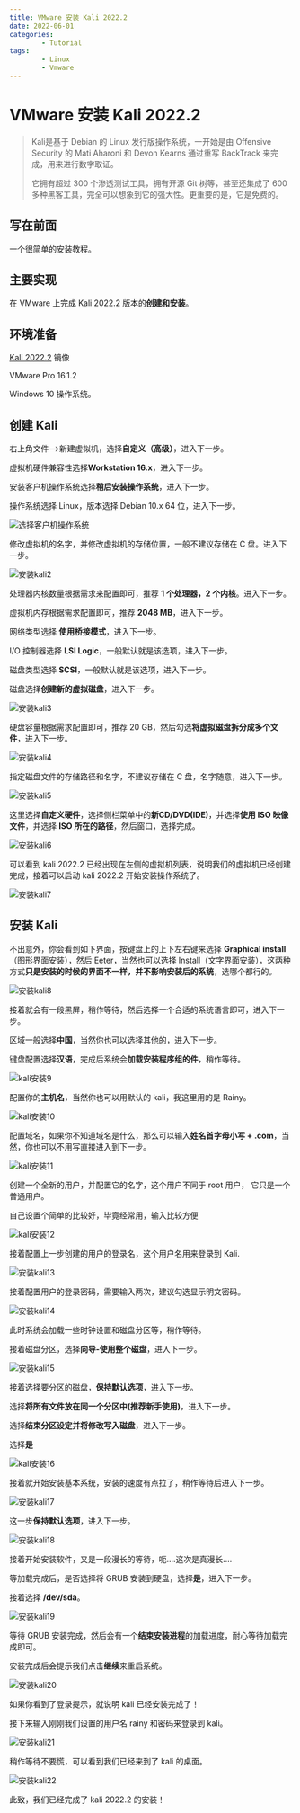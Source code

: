 ```yaml
---
title: VMware 安装 Kali 2022.2
date: 2022-06-01
categories:
        - Tutorial
tags:
        - Linux
        - Vmware
---
```


# VMware 安装 Kali 2022.2

> Kali是基于 Debian 的 Linux 发行版操作系统，一开始是由 Offensive Security 的 Mati Aharoni 和 Devon Kearns 通过重写 BackTrack 来完成，用来进行数字取证。
>
> 它拥有超过 300 个渗透测试工具，拥有开源 Git 树等，甚至还集成了 600 多种黑客工具，完全可以想象到它的强大性。更重要的是，它是免费的。

## 写在前面

一个很简单的安装教程。

## 主要实现

在 VMware 上完成 Kali 2022.2 版本的**创建和安装**。

## 环境准备

[Kali 2022.2](https://www.kali.org/get-kali/#kali-bare-metal)  镜像

VMware Pro 16.1.2

Windows 10 操作系统。

## 创建 Kali

右上角文件——>新建虚拟机，选择**自定义（高级）**，进入下一步。

虚拟机硬件兼容性选择**Workstation 16.x**，进入下一步。

安装客户机操作系统选择**稍后安装操作系统**，进入下一步。

操作系统选择 Linux，版本选择 Debian 10.x 64 位，进入下一步。

![选择客户机操作系统](https://gallery.yxzi.xyz/galleries/2022/06/17/%E9%80%89%E6%8B%A9%E5%AE%A2%E6%88%B7%E6%9C%BA%E6%93%8D%E4%BD%9C%E7%B3%BB%E7%BB%9F.png)

修改虚拟机的名字，并修改虚拟机的存储位置，一般不建议存储在 C 盘。进入下一步。

![安装kali2](https://gallery.yxzi.xyz/galleries/2022/06/17/%E5%AE%89%E8%A3%85kali2.png)

处理器内核数量根据需求来配置即可，推荐 **1 个处理器，2 个内核**。进入下一步。

虚拟机内存根据需求配置即可，推荐 **2048 MB**，进入下一步。

网络类型选择 **使用桥接模式**，进入下一步。

I/O 控制器选择 **LSI Logic**，一般默认就是该选项，进入下一步。

磁盘类型选择 **SCSI**，一般默认就是该选项，进入下一步。

磁盘选择**创建新的虚拟磁盘**，进入下一步。

![安装kali3](https://gallery.yxzi.xyz/galleries/2022/06/17/%E5%AE%89%E8%A3%85kali3.png)

硬盘容量根据需求配置即可，推荐 20 GB，然后勾选**将虚拟磁盘拆分成多个文件**，进入下一步。

![安装kali4](https://gallery.yxzi.xyz/galleries/2022/06/17/%E5%AE%89%E8%A3%85kali4.png)

指定磁盘文件的存储路径和名字，不建议存储在 C 盘，名字随意，进入下一步。

![安装kali5](https://gallery.yxzi.xyz/galleries/2022/06/17/%E5%AE%89%E8%A3%85kali5.png)

这里选择**自定义硬件**，选择侧栏菜单中的**新CD/DVD(IDE)**，并选择**使用 ISO 映像文件**，并选择 **ISO 所在的路径**，然后窗口，选择完成。

![安装kali6](https://gallery.yxzi.xyz/galleries/2022/06/17/%E5%AE%89%E8%A3%85kali6.png)

可以看到 kali 2022.2 已经出现在左侧的虚拟机列表，说明我们的虚拟机已经创建完成，接着可以启动 kali 2022.2 开始安装操作系统了。

![安装kali7](https://gallery.yxzi.xyz/galleries/2022/06/17/%E5%AE%89%E8%A3%85kali7.png)

## 安装 Kali

不出意外，你会看到如下界面，按键盘上的上下左右键来选择 **Graphical install**（图形界面安装），然后 Eeter，当然也可以选择 Install（文字界面安装），这两种方式**只是安装的时候的界面不一样，并不影响安装后的系统**，选哪个都行的。

![安装kali8](https://gallery.yxzi.xyz/galleries/2022/06/17/%E5%AE%89%E8%A3%85kali8.png)

接着就会有一段黑屏，稍作等待，然后选择一个合适的系统语言即可，进入下一步。

区域一般选择**中国**，当然你也可以选择其他的，进入下一步。

键盘配置选择**汉语**，完成后系统会**加载安装程序组的件**，稍作等待。

![kali安装9](https://gallery.yxzi.xyz/galleries/2022/06/18/kali%E5%AE%89%E8%A3%859.png)

配置你的**主机名**，当然你也可以用默认的 kali，我这里用的是 Rainy。

![kali安装10](https://gallery.yxzi.xyz/galleries/2022/06/18/kali%E5%AE%89%E8%A3%8510.png)

配置域名，如果你不知道域名是什么，那么可以输入**姓名首字母小写 + .com**，当然，你也可以不用写直接进入到下一步。

![kali安装11](https://gallery.yxzi.xyz/galleries/2022/06/18/kali%E5%AE%89%E8%A3%8511.png)

创建一个全新的用户，并配置它的名字，这个用户不同于 root 用户， 它只是一个普通用户。

自己设置个简单的比较好，毕竟经常用，输入比较方便

![kali安装12](https://gallery.yxzi.xyz/galleries/2022/06/18/kali%E5%AE%89%E8%A3%8512.png)

接着配置上一步创建的用户的登录名，这个用户名用来登录到 Kali.

![安装kali13](https://gallery.yxzi.xyz/galleries/2022/06/18/%E5%AE%89%E8%A3%85kali13.png)

接着配置用户的登录密码，需要输入两次，建议勾选显示明文密码。

![安装kali14](https://gallery.yxzi.xyz/galleries/2022/06/18/%E5%AE%89%E8%A3%85kali14.png)

此时系统会加载一些时钟设置和磁盘分区等，稍作等待。

接着磁盘分区，选择**向导-使用整个磁盘**，进入下一步。

![安装kali15](https://gallery.yxzi.xyz/galleries/2022/06/18/%E5%AE%89%E8%A3%85kali15.png)

接着选择要分区的磁盘，**保持默认选项**，进入下一步。

选择**将所有文件放在同一个分区中(推荐新手使用)**，进入下一步。

选择**结束分区设定并将修改写入磁盘**，进入下一步。

选择**是**

![kali安装16](https://gallery.yxzi.xyz/galleries/2022/06/18/kali%E5%AE%89%E8%A3%8516.png)

接着就开始安装基本系统，安装的速度有点拉了，稍作等待后进入下一步。

![安装kali17](https://gallery.yxzi.xyz/galleries/2022/06/18/%E5%AE%89%E8%A3%85kali17.png)

这一步**保持默认选项**，进入下一步。

![安装kali18](https://gallery.yxzi.xyz/galleries/2022/06/18/%E5%AE%89%E8%A3%85kali18.png)

接着开始安装软件，又是一段漫长的等待，呃....这次是真漫长....

等加载完成后，是否选择将 GRUB 安装到硬盘，选择**是**，进入下一步。

接着选择 **/dev/sda**。

![安装kali19](https://gallery.yxzi.xyz/galleries/2022/06/18/%E5%AE%89%E8%A3%85kali19.png)

等待 GRUB 安装完成，然后会有一个**结束安装进程**的加载进度，耐心等待加载完成即可。

安装完成后会提示我们点击**继续**来重启系统。

![安装kali20](https://gallery.yxzi.xyz/galleries/2022/06/18/%E5%AE%89%E8%A3%85kali20.png)

如果你看到了登录提示，就说明 kali 已经安装完成了！

接下来输入刚刚我们设置的用户名 rainy 和密码来登录到 kali。

![安装kali21](https://gallery.yxzi.xyz/galleries/2022/06/18/%E5%AE%89%E8%A3%85kali21.png)

稍作等待不要慌，可以看到我们已经来到了 kali 的桌面。

![安装kali22](https://gallery.yxzi.xyz/galleries/2022/06/18/%E5%AE%89%E8%A3%85kali22.png)

此致，我们已经完成了 kali 2022.2 的安装！